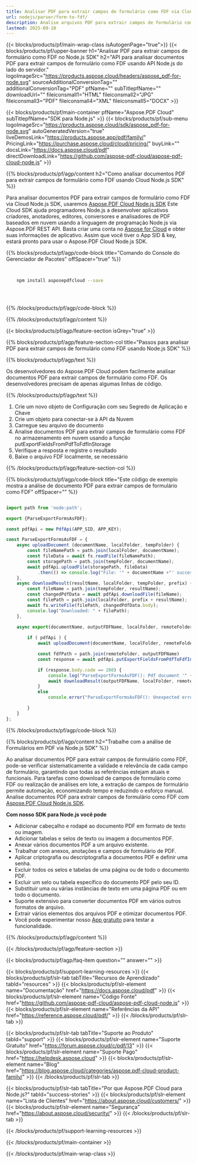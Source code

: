 ```yaml
---
title: Analisar PDF para extrair campos de formulário como FDF via Cloud Node.js SDK
url: nodejs/parser/form-to-fdf/
description: Analise arquivos PDF para extrair campos de formulário como FDF usando o Aspose.PDF Cloud SDK para Node.js. Aumente a capacidade de descoberta e indexação.
lastmod: 2025-09-10
---
```


{{< blocks/products/pf/main-wrap-class isAutogenPage="true">}}
{{< blocks/products/pf/upper-banner h1="Analisar PDF para extrair campos de formulário como FDF no Node.js SDK" h2="API para analisar documentos PDF para extrair campos de formulário como FDF usando API Node.js do lado do servidor." logoImageSrc="https://products.aspose.cloud/headers/aspose_pdf-for-node.svg" sourceAdditionalConversionTag="" additionalConversionTag="PDF" pfName="" subTitlepfName="" downloadUrl="" fileiconsmall1="HTML" fileiconsmall2="JPG" fileiconsmall3="PDF" fileiconsmall4="XML" fileiconsmall5="DOCX" >}}

{{< blocks/products/pf/main-container pfName="Aspose.PDF Cloud" subTitlepfName="SDK para Node.js" >}}
{{< blocks/products/pf/sub-menu logoImageSrc="https://products.aspose.cloud/sdk/aspose_pdf-for-node.svg"
autoGeneratedVersion="true"
liveDemosLink="https://products.aspose.app/pdf/family/" PricingLink="https://purchase.aspose.cloud/cloud/pricing/" buyLink="" docsLink="https://docs.aspose.cloud/pdf"  directDownloadLink="https://github.com/aspose-pdf-cloud/aspose-pdf-cloud-node.js" >}}

{{% blocks/products/pf/agp/content h2="Como analisar documentos PDF para extrair campos de formulário como FDF usando Cloud Node.js SDK" %}}

Para analisar documentos PDF para extrair campos de formulário como FDF via Cloud Node.js SDK, usaremos
[Aspose.PDF Cloud Node.js SDK](https://products.aspose.cloud/pdf/nodejs/)
Este Cloud SDK ajuda programadores Node.js a desenvolver aplicativos criadores, anotadores, editores, conversores e analisadores de PDF baseados em nuvem usando a linguagem de programação Node.js via Aspose.PDF REST API. Basta criar uma conta no [Aspose for Cloud](https://dashboard.aspose.cloud/#/apps) e obter suas informações de aplicativo. Assim que você tiver o App SID & key, estará pronto para usar o Aspose.PDF Cloud Node.js SDK.

{{% blocks/products/pf/agp/code-block title="Comando do Console do Gerenciador de Pacotes" offSpacer="true" %}}

```bash

     
    npm install asposepdfcloud --save

     
     

```

{{% /blocks/products/pf/agp/code-block %}}

{{% /blocks/products/pf/agp/content %}}

{{< blocks/products/pf/agp/feature-section isGrey="true" >}}

{{% blocks/products/pf/agp/feature-section-col title="Passos para analisar PDF para extrair campos de formulário como FDF usando Node.js SDK" %}}

{{% blocks/products/pf/agp/text %}}

Os desenvolvedores do Aspose.PDF Cloud podem facilmente analisar documentos PDF para extrair campos de formulário como FDF. Os desenvolvedores precisam de apenas algumas linhas de código.

{{% /blocks/products/pf/agp/text %}}

1. Crie um novo objeto de Configuração com seu Segredo de Aplicação e Chave
1. Crie um objeto para conectar-se à API da Nuvem
1. Carregue seu arquivo de documento
1. Analise documentos PDF para extrair campos de formulário como FDF no armazenamento em nuvem usando a função putExportFieldsFromPdfToFdfInStorage
1. Verifique a resposta e registre o resultado
1. Baixe o arquivo FDF localmente, se necessário

{{% /blocks/products/pf/agp/feature-section-col %}}

{{% blocks/products/pf/agp/code-block title="Este código de exemplo mostra a análise de documento PDF para extrair campos de formulário como FDF" offSpacer="" %}}

```js

import path from 'node:path';

export {ParseExportFormsAsFDF};

const pdfApi = new PdfApi(APP_SID, APP_KEY);

const ParseExportFormsAsFDF = {
    async uploadDocument (documentName, localFolder, tempFolder) {
        const fileNamePath = path.join(localFolder, documentName);
        const fileData = await fs.readFile(fileNamePath);
        const storagePath = path.join(tempFolder, documentName);
        await pdfApi.uploadFile(storagePath, fileData)
            .then(() => console.log("File: '" + documentName +"' successfully uploaded."));
    },
    async downloadResult(resultName, localFolder, tempFolder, prefix) {
        const fileName = path.join(tempFolder, resultName);
        const changedPdfData = await pdfApi.downloadFile(fileName);
        const filePath = path.join(localFolder, prefix + resultName);
        await fs.writeFile(filePath, changedPdfData.body);
        console.log("Downloaded: " + filePath);
    },

    async export(documentName, outputFDFName, localFolder, remoteFolder) {
	
        if ( pdfApi ) {
            await uploadDocument(documentName, localFolder, remoteFolder);

            const fdfPath = path.join(remoteFolder, outputFDFName)
            const response = await pdfApi.putExportFieldsFromPdfToFdfInStorage( documentName, fdfPath, null, remoteFolder );

            if (response.body.code == 200) {
                console.log("ParseExportFormsAsFDF(): Pdf document '" + documentName + "' form fields successfully exported to '" + outputFDFName + "' file!");
                await downloadResult(outputFDFName, localFolder, remoteFolder, "");
            }
            else
                console.error("ParseExportFormsAsFDF(): Unexpected error!") 

        }
    }
};
```

{{% /blocks/products/pf/agp/code-block %}}

{{% blocks/products/pf/agp/content h2="Trabalhe com a análise de Formulários em PDF via Node.js SDK" %}}

Ao analisar documentos PDF para extrair campos de formulário como FDF, pode-se verificar sistematicamente a validade e relevância de cada campo de formulário, garantindo que todas as referências estejam atuais e funcionais. Para tarefas como download de campos de formulário como FDF ou realização de análises em lote, a extração de campos de formulário permite automação, economizando tempo e reduzindo o esforço manual.
Analise documentos PDF para extrair campos de formulário como FDF com [Aspose.PDF Cloud Node.js SDK](https://products.aspose.cloud/pdf/nodejs/).

**Com nosso SDK para Node.js você pode**

+ Adicionar cabeçalho e rodapé ao documento PDF em formato de texto ou imagem.
+ Adicionar tabelas e selos de texto ou imagem a documentos PDF.
+ Anexar vários documentos PDF a um arquivo existente.
+ Trabalhar com anexos, anotações e campos de formulário de PDF.
+ Aplicar criptografia ou descriptografia a documentos PDF e definir uma senha.
+ Excluir todos os selos e tabelas de uma página ou de todo o documento PDF.
+ Excluir um selo ou tabela específico do documento PDF pelo seu ID.
+ Substituir uma ou várias instâncias de texto em uma página PDF ou em todo o documento.
+ Suporte extensivo para converter documentos PDF em vários outros formatos de arquivo.
+ Extrair vários elementos dos arquivos PDF e otimizar documentos PDF.
+ Você pode experimentar nosso [App gratuito](https://products.aspose.app/pdf/) para testar a funcionalidade.

{{% /blocks/products/pf/agp/content %}}

{{< /blocks/products/pf/agp/feature-section >}}

{{< blocks/products/pf/agp/faq-item question="" answer="" >}}

{{< blocks/products/pf/support-learning-resources >}}
{{< blocks/products/pf/slr-tab tabTitle="Recursos de Aprendizado" tabId="resources" >}}
{{< blocks/products/pf/slr-element name="Documentação" href="https://docs.aspose.cloud/pdf" >}}
{{< blocks/products/pf/slr-element name="Código Fonte" href="https://github.com/aspose-pdf-cloud/aspose-pdf-cloud-node.js" >}}
{{< blocks/products/pf/slr-element name="Referências da API" href="https://reference.aspose.cloud/pdf/" >}}
{{< /blocks/products/pf/slr-tab >}}

{{< blocks/products/pf/slr-tab tabTitle="Suporte ao Produto" tabId="support" >}}
{{< blocks/products/pf/slr-element name="Suporte Gratuito" href="https://forum.aspose.cloud/c/pdf/13" >}}
{{< blocks/products/pf/slr-element name="Suporte Pago" href="https://helpdesk.aspose.cloud" >}}
{{< blocks/products/pf/slr-element name="Blog" href="https://blog.aspose.cloud/categories/aspose.pdf-cloud-product-family/" >}}
{{< /blocks/products/pf/slr-tab >}}

{{< blocks/products/pf/slr-tab tabTitle="Por que Aspose.PDF Cloud para Node.js?" tabId="success-stories" >}}
{{< blocks/products/pf/slr-element name="Lista de Clientes" href="https://about.aspose.cloud/customers/" >}}
{{< blocks/products/pf/slr-element name="Segurança" href="https://about.aspose.cloud/security/" >}}
{{< /blocks/products/pf/slr-tab >}}

{{< /blocks/products/pf/support-learning-resources >}}

{{< /blocks/products/pf/main-container >}}

{{< /blocks/products/pf/main-wrap-class >}}


